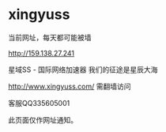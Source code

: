 # xingyuss


当前网址，每天都可能被墙

http://159.138.27.241


星域SS - 国际网络加速器 我们的征途是星辰大海

http://www.xingyuss.com/  需翻墙访问

客服QQ335605001

此页面仅作网址通知。

